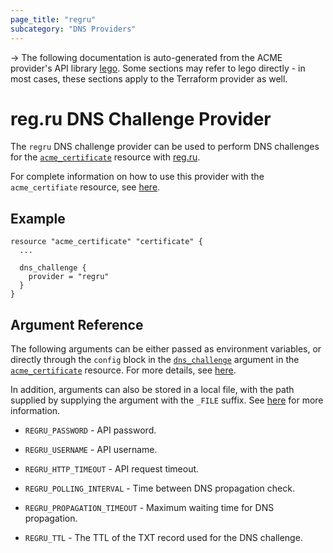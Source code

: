```yaml
---
page_title: "regru"
subcategory: "DNS Providers"
---
```


-> The following documentation is auto-generated from the ACME
provider's API library [lego](https://go-acme.github.io/lego/).  Some
sections may refer to lego directly - in most cases, these sections
apply to the Terraform provider as well.

# reg.ru DNS Challenge Provider

The `regru` DNS challenge provider can be used to perform DNS challenges for
the [`acme_certificate`][resource-acme-certificate] resource with
[reg.ru](https://www.reg.ru/).

[resource-acme-certificate]: ./certificate.md

For complete information on how to use this provider with the `acme_certifiate`
resource, see [here][resource-acme-certificate-dns-challenges].

[resource-acme-certificate-dns-challenges]: ./certificate.md#using-dns-challenges

## Example

```hcl
resource "acme_certificate" "certificate" {
  ...

  dns_challenge {
    provider = "regru"
  }
}
```
## Argument Reference

The following arguments can be either passed as environment variables, or
directly through the `config` block in the
[`dns_challenge`][resource-acme-certificate-dns-challenge-arg] argument in the
[`acme_certificate`][resource-acme-certificate] resource. For more details, see
[here][resource-acme-certificate-dns-challenges].

[resource-acme-certificate-dns-challenge-arg]: ./certificate.md#dns_challenge

In addition, arguments can also be stored in a local file, with the path
supplied by supplying the argument with the `_FILE` suffix. See
[here][acme-certificate-file-arg-example] for more information.

[acme-certificate-file-arg-example]: ./certificate.md#using-variable-files-for-provider-arguments

* `REGRU_PASSWORD` - API password.
* `REGRU_USERNAME` - API username.

* `REGRU_HTTP_TIMEOUT` - API request timeout.
* `REGRU_POLLING_INTERVAL` - Time between DNS propagation check.
* `REGRU_PROPAGATION_TIMEOUT` - Maximum waiting time for DNS propagation.
* `REGRU_TTL` - The TTL of the TXT record used for the DNS challenge.


